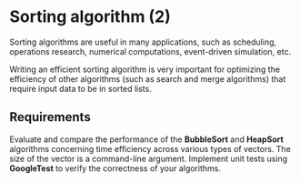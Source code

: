 # Sorting algorithm (2)

Sorting algorithms are useful in many applications, such as scheduling, operations research, numerical computations, event-driven simulation, etc.

Writing an efficient sorting algorithm is very important for optimizing the efficiency of other algorithms (such as search and merge algorithms) that require input data to be in sorted lists. 

## Requirements

Evaluate and compare the performance of the **BubbleSort** and **HeapSort** algorithms concerning time efficiency across various types of vectors. The size of the vector is a command-line argument. Implement unit tests using **GoogleTest** to verify the correctness of your algorithms.

